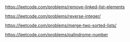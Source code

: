 https://leetcode.com/problems/remove-linked-list-elements

https://leetcode.com/problems/reverse-integer/

https://leetcode.com/problems/merge-two-sorted-lists/

https://leetcode.com/problems/palindrome-number
